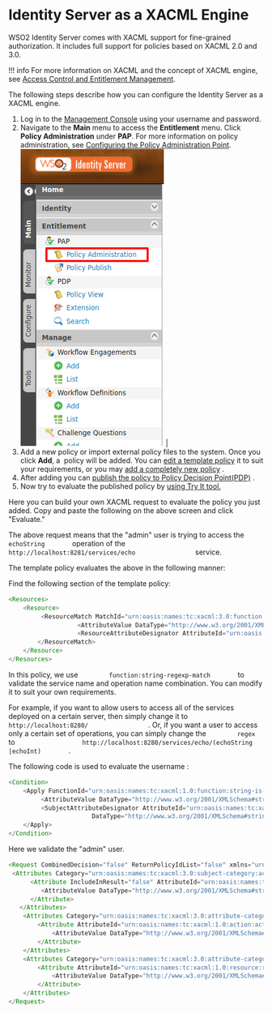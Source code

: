 # Identity Server as a XACML Engine

WSO2 Identity Server comes with XACML support for fine-grained
authorization. It includes full support for policies based on XACML
2.0 and 3.0.

!!! info
    For more information on XACML and the concept of XACML engine, see
    [Access Control and Entitlement
    Management](../../get-started/access-control-and-entitlement-management).

The following steps describe how you can configure the Identity Server
as a XACML engine.

1.  Log in to the [Management
    Console](../../setup/getting-started-with-the-management-console) using your
    username and password.
2.  Navigate to the **Main** menu to access the **Entitlement** menu.
    Click **Policy Administration** under **PAP**. For more information
    on policy administration, see [Configuring the Policy Administration
    Point](../../learn/configuring-the-policy-administration-point).  
    ![entitlement-policy-administration](../assets/img/tutorials/entitlement-policy-administration.png) 
    \|
3.  Add a new policy or import external policy files to the system. Once
    you click **Add**, a  policy will be added. You can [edit a
    template
    policy](../../learn/writing-a-xacml-policy-using-a-policy-template)
    it to suit your requirements, or you may [add a completely new
    policy](../../learn/creating-a-xacml-policy)
    .
4.  After adding you can [publish the policy to Policy Decision
    Point(PDP)](../../learn/publishing-a-xacml-policy)
    .
5.  Now try to evaluate the published policy by [using Try It
    tool.](../../learn/evaluating-a-xacml-policy)

Here you can build your own XACML request to evaluate the policy you
just added. Copy and paste the following on the above screen and click
"Evaluate."

The above request means that the "admin" user is trying to access the
`         echoString        ` operation of the
`                   http://localhost:8281/services/echo                 `
service.

The template policy evaluates the above in the following manner:

Find the following section of the template policy:

``` java
<Resources>
    <Resource>
         <ResourceMatch MatchId="urn:oasis:names:tc:xacml:3.0:function:string-regexp-match">
                   <AttributeValue DataType="http://www.w3.org/2001/XMLSchema#string">http://localhost:8280/services/echo/echoString   </AttributeValue
                   <ResourceAttributeDesignator AttributeId="urn:oasis:names:tc:xacml:1.0:resource:resource-id" DataType="http://www.w3.org/2001/XMLSchema#string"/>
        </ResourceMatch>
    </Resource>
</Resources>
```

In this policy, we use `         function:string-regexp-match        `
to validate the service name and operation name combination. You can
modify it to suit your own requirements.

For example, if you want to allow users to access all of the services
deployed on a certain server, then simply change it to
`                   http://localhost:8280/                 ` . Or, if
you want a user to access only a certain set of operations, you can
simply change the `         regex        ` to
`                   http://localhost:8280/services/echo/(echoString                 `
`         |echoInt)        ` .

The following code is used to evaluate the username :

``` java
<Condition>
    <Apply FunctionId="urn:oasis:names:tc:xacml:1.0:function:string-is-in">
         <AttributeValue DataType="http://www.w3.org/2001/XMLSchema#string">admin</AttributeValue>
         <SubjectAttributeDesignator AttributeId="urn:oasis:names:tc:xacml:1.0:subject:subject-id"
                       DataType="http://www.w3.org/2001/XMLSchema#string" SubjectCategory="urn:oasis:names:tc:xacml:1.0:subject-category:access-subject"/>
    </Apply>
</Condition>
```

Here we validate the "admin" user.

``` java
<Request CombinedDecision="false" ReturnPolicyIdList="false" xmlns="urn:oasis:names:tc:xacml:3.0:core:schema:wd-17">
 <Attributes Category="urn:oasis:names:tc:xacml:3.0:subject-category:access-subject">
      <Attribute IncludeInResult="false" AttributeId="urn:oasis:names:tc:xacml:1.0:subject:subject-id">
         <AttributeValue DataType="http://www.w3.org/2001/XMLSchema#string">admin</AttributeValue>
      </Attribute>
   </Attributes>
    <Attributes Category="urn:oasis:names:tc:xacml:3.0:attribute-category:action">
        <Attribute AttributeId="urn:oasis:names:tc:xacml:1.0:action:action-id" IncludeInResult="false">
            <AttributeValue DataType="http://www.w3.org/2001/XMLSchema#string">read</AttributeValue>
        </Attribute>
    </Attributes>
    <Attributes Category="urn:oasis:names:tc:xacml:3.0:attribute-category:resource">
        <Attribute AttributeId="urn:oasis:names:tc:xacml:1.0:resource:resource-id" IncludeInResult="false">
            <AttributeValue DataType="http://www.w3.org/2001/XMLSchema#string">http://localhost:8280/services/echo/echoString </AttributeValue>
        </Attribute>
    </Attributes>
</Request> 
```
